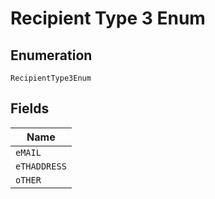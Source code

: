 
# Recipient Type 3 Enum

## Enumeration

`RecipientType3Enum`

## Fields

| Name |
|  --- |
| `eMAIL` |
| `eTHADDRESS` |
| `oTHER` |

